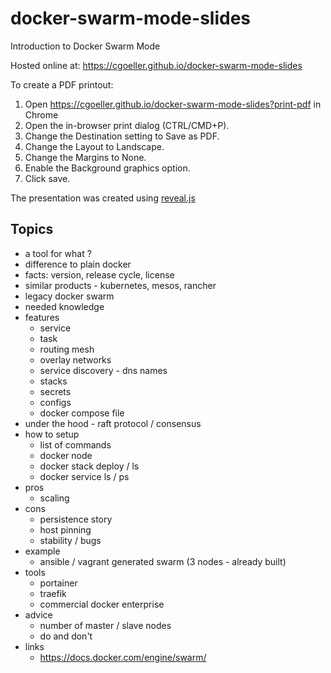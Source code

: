 # docker-swarm-mode-slides

Introduction to Docker Swarm Mode

Hosted online at: https://cgoeller.github.io/docker-swarm-mode-slides

To create a PDF printout:

1. Open https://cgoeller.github.io/docker-swarm-mode-slides?print-pdf in Chrome
1. Open the in-browser print dialog (CTRL/CMD+P).
1. Change the Destination setting to Save as PDF.
1. Change the Layout to Landscape.
1. Change the Margins to None.
1. Enable the Background graphics option.
1. Click save.

The presentation was created using [reveal.js](http://lab.hakim.se/reveal-js)

## Topics

* a tool for what ? 
* difference to plain docker
* facts: version, release cycle, license
* similar products - kubernetes, mesos, rancher
* legacy docker swarm
* needed knowledge
* features
  * service
  * task
  * routing mesh
  * overlay networks
  * service discovery - dns names
  * stacks
  * secrets
  * configs
  * docker compose file
* under the hood - raft protocol / consensus 
* how to setup
  * list of commands
  * docker node
  * docker stack deploy / ls
  * docker service ls / ps
* pros
  * scaling
* cons
  * persistence story
  * host pinning
  * stability / bugs
* example
  * ansible / vagrant generated swarm (3 nodes - already built)
* tools
  * portainer
  * traefik
  * commercial docker enterprise
* advice
  * number of master / slave nodes
  * do and don't
* links
   * https://docs.docker.com/engine/swarm/
